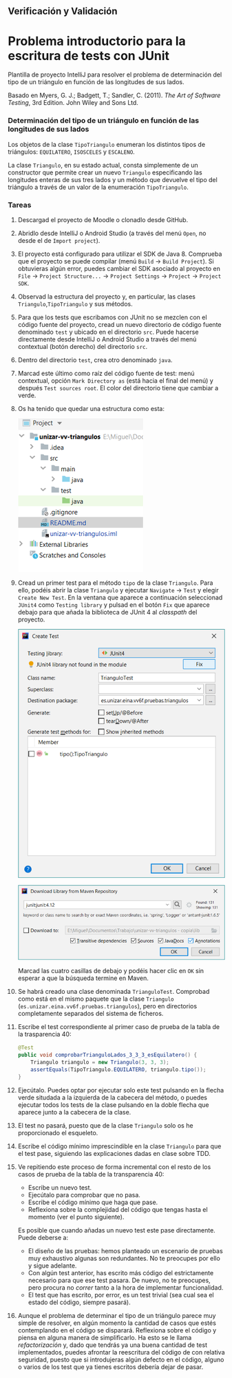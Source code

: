 ## Verificación y Validación
# Problema introductorio para la escritura de tests con JUnit

Plantilla de proyecto IntelliJ para resolver el problema de 
determinación del tipo de un triángulo en función de las
longitudes de sus lados.

Basado en Myers, G. J.; Badgett, T.; Sandler, C. (2011). 
_The Art of Software Testing_, 3rd Edition. John Wiley and Sons Ltd.


### Determinación del tipo de un triángulo en función de las longitudes de sus lados

Los objetos de la clase `TipoTriangulo` enumeran los distintos
tipos de triángulos: `EQUILATERO`, `ISOSCELES` y `ESCALENO`.

La clase `Triangulo`, en su estado actual, consta simplemente de
un constructor que permite crear un nuevo `Triangulo` especificando
las longitudes enteras de sus tres lados y un método que devuelve el
tipo del triángulo a través de un valor de la enumeración 
`TipoTriangulo`. 


### Tareas

 1. Descargad el proyecto de Moodle o clonadlo desde GitHub.
 2. Abridlo desde IntelliJ o Android Studio (a través del menú `Open`, no desde el de `Import project`).
 2. El proyecto está configurado para utilizar el SDK de Java 8. Comprueba que el proyecto se puede compilar
    (menú `Build` → `Build Project`). Si obtuvieras algún error, puedes cambiar el SDK asociado al proyecto en
    `File` → `Project Structure...` → `Project Settings` → `Project` → `Project SDK`. 
 3. Observad la estructura del proyecto y, en particular, las clases `Triangulo`,`TipoTriangulo` y sus métodos.
 4. Para que los tests que escribamos con JUnit no se mezclen con el código fuente del proyecto,
    cread un nuevo directorio de código fuente denominado `test` y ubicado en el directorio `src`.
    Puede hacerse directamente desde IntelliJ o Android Studio a través del menú contextual (botón derecho) del
    directorio `src`.
 5. Dentro del directorio `test`, crea otro denominado `java`.
 6. Marcad este último como raíz del código fuente de test: menú contextual, opción `Mark Directory as` (está
    hacia el final del menú) y después `Test sources root`. El color del directorio tiene que cambiar a verde.
 7. Os ha tenido que quedar una estructura como esta:
 
    ![Estructura del proyecto](docs/project-structure.png)
 
 8. Cread un primer test para el método `tipo` de la clase `Triangulo`. Para ello, podéis abrir la clase
    `Triangulo` y ejecutar `Navigate` → `Test` y elegir `Create New Test`. En la ventana que aparece a continuación
	seleccionad `JUnit4` como `Testing library` y pulsad en el botón `Fix` que aparece debajo para que añada la
	biblioteca de JUnit 4 al _classpath_ del proyecto.
	
	![Diálogo de la creación del primer test](docs/create-test.png)
	
	![Descarga de JUnit 4 desde el repositorio de Maven](docs/downloading-junit4.png)
	
	Marcad las cuatro casillas de debajo y podéis hacer clic en `OK` sin esperar a que la búsqueda termine en Maven.
	
 9. Se habrá creado una clase denominada `TrianguloTest`. Comprobad como está en el mismo paquete que la clase 
    `Triangulo` (`es.unizar.eina.vv6f.pruebas.triangulos`), pero en directorios completamente separados del sistema
	de ficheros.
	
10. Escribe el test correspondiente al primer caso de prueba de la tabla de la trasparencia 40: 

	```java
    @Test
    public void comprobarTrianguloLados_3_3_3_esEquilatero() {
		Triangulo triangulo = new Triangulo(3, 3, 3);
		assertEquals(TipoTriangulo.EQUILATERO, triangulo.tipo());
	}
	```
11. Ejecútalo. Puedes optar por ejecutar solo este test pulsando en la flecha verde situdada a la izquierda de la
    cabecera del método, o puedes ejecutar todos los tests de la clase pulsando en la doble flecha que aparece 
	junto a la cabecera de la clase.
	
12. El test no pasará, puesto que de la clase `Triangulo` solo os he proporcionado el esqueleto.

13. Escribe el código mínimo imprescindible en la clase `Triangulo` para que el test pase, siguiendo las explicaciones
    dadas en clase sobre TDD.

14. Ve repitiendo este proceso de forma incremental con el resto de los casos de prueba de la tabla de la
    transparencia 40:
	- Escribe un nuevo test.
	- Ejecútalo para comprobar que no pasa.
    - Escribe el código mínimo que haga que pase.
    - Reflexiona sobre la complejidad del código que tengas hasta el momento (ver el punto siguiente).

	Es posible que cuando añadas un nuevo test este pase directamente. Puede deberse a:
	- El diseño de las pruebas: hemos planteado un escenario de pruebas muy exhaustivo algunas son redundantes.
	  No te preocupes por ello y sigue adelante. 
	- Con algún test anterior, has escrito más código del estrictamente necesario para que ese test pasara. De
	  nuevo, no te preocupes, pero procura no _correr_ tanto a la hora de implementar funcionalidad.
	- El test que has escrito, por error, es un test trivial (sea cual sea el estado del código, siempre pasará).
	
15. Aunque el problema de determinar el tipo de un triángulo parece muy simple de resolver, en algún momento la
    cantidad de casos que estés contemplando en el código se disparará. Reflexiona sobre el código y piensa en
    alguna manera de simplificarlo. Ha esto se le llama _refactorización_ y, dado que tendrás ya una buena
    cantidad de test implementados, puedes afrontar la reescritura del código de con relativa seguridad, puesto
    que si introdujeras algún defecto en el código, alguno o varios de los test que ya tienes escritos debería
    dejar de pasar.
